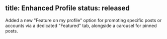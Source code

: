 title: Enhanced Profile 
status: released
---
Added a new "Feature on my profile" option for promoting specific posts or accounts via a dedicated "Featured" tab, alongside a carousel for pinned posts. 
